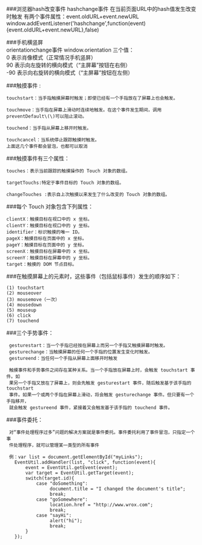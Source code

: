 ###浏览器hash改变事件
     hashchange事件 在当前页面URL中的hash值发生改变时触发 有两个事件属性：event.oldURL+event.newURL
     window.addEventListener('hashchange',function(event){event.oldURL+event.newURL},false)   
    
###手机横竖屏   
    orientationchange事件  window.orientation 三个值：  
        0 表示肖像模式（正常情况手机竖屏）  
        90 表示向左旋转的横向模式（“主屏幕”按钮在右侧）  
        -90 表示向右旋转的横向模式（“主屏幕”按钮在左侧）


###触摸事件  :

    touchstart：当手指触摸屏幕时触发；即使已经有一个手指放在了屏幕上也会触发。
    
    touchmove：当手指在屏幕上滑动时连续地触发。在这个事件发生期间，调用preventDefault\(\)可以阻止滚动。
    
    touchend：当手指从屏幕上移开时触发。
    
    touchcancel：当系统停止跟踪触摸时触发。
    上面这几个事件都会冒泡，也都可以取消

###触摸事件有三个属性：

    touches：表示当前跟踪的触摸操作的 Touch 对象的数组。
    
    targetTouchs:特定于事件目标的 Touch 对象的数组。 
    
    changeTouches :表示自上次触摸以来发生了什么改变的 Touch 对象的数组。


###每个 Touch 对象包含下列属性：

    clientX：触摸目标在视口中的 x 坐标。
    clientY：触摸目标在视口中的 y 坐标。
    identifier：标识触摸的唯一 ID。
    pageX：触摸目标在页面中的 x 坐标。
    pageY：触摸目标在页面中的 y 坐标。
    screenX：触摸目标在屏幕中的 x 坐标。
    screenY：触摸目标在屏幕中的 y 坐标。
    target：触摸的 DOM 节点目标。
    
###在触摸屏幕上的元素时，这些事件（包括鼠标事件）发生的顺序如下：

    (1) touchstart
    (2) mouseover
    (3) mousemove（一次）
    (4) mousedown
    (5) mouseup
    (6) click
    (7) touchend

###三个手势事件：

     gesturestart：当一个手指已经按在屏幕上而另一个手指又触摸屏幕时触发。
     gesturechange：当触摸屏幕的任何一个手指的位置发生变化时触发。
     gestureend：当任何一个手指从屏幕上面移开时触发
     
     触摸事件和手势事件之间存在某种关系。当一个手指放在屏幕上时，会触发 touchstart 事件。如
     果另一个手指又放在了屏幕上，则会先触发 gesturestart 事件，随后触发基于该手指的 touchstart
     事件。如果一个或两个手指在屏幕上滑动，将会触发 gesturechange 事件。但只要有一个手指移开，
     就会触发 gestureend 事件，紧接着又会触发基于该手指的 touchend 事件。
     
###事件委托：
     
     对“事件处理程序过多”问题的解决方案就是事件委托。事件委托利用了事件冒泡，只指定一个事
     件处理程序，就可以管理某一类型的所有事件
     
     例：var list = document.getElementById("myLinks");
       EventUtil.addHandler(list, "click", function(event){
           event = EventUtil.getEvent(event);
           var target = EventUtil.getTarget(event);
           switch(target.id){
               case "doSomething":
                    document.title = "I changed the document's title";
                    break;
               case "goSomewhere":
                    location.href = "http://www.wrox.com";
                    break;
               case "sayHi":
                    alert("hi");
                    break;
           }
       });
